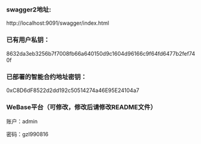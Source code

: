 ### swagger2地址:

http://localhost:9091/swagger/index.html

### 已有用户私钥：

8632da3eb3256b7f7008fb66a640150d9c1604d96166c9f64fd6477b2fef740f

### 已部署的智能合约地址密钥：

0xC8D6dF8522d2dd192c50514274a46E95E24104a7

### WeBase平台（可修改，修改后请修改README文件）

账户：admin

密码：gzl990816
